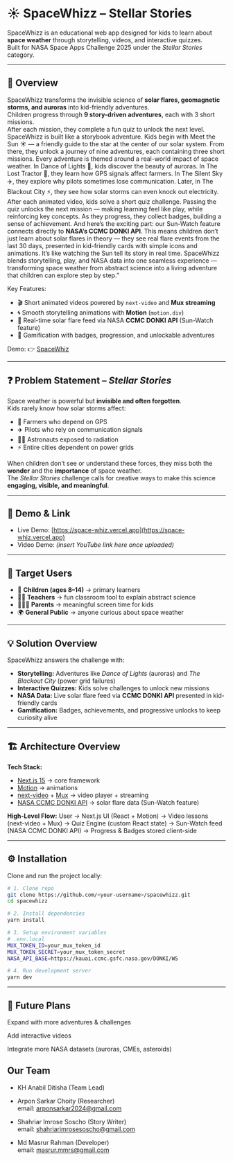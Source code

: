 # ☀️ SpaceWhizz – Stellar Stories

SpaceWhizz is an educational web app designed for kids to learn about **space weather** through storytelling, videos, and interactive quizzes.  
Built for NASA Space Apps Challenge 2025 under the *Stellar Stories* category.

---

## 📖 Overview

SpaceWhizz transforms the invisible science of **solar flares, geomagnetic storms, and auroras** into kid-friendly adventures.  
Children progress through **9 story-driven adventures**, each with 3 short missions.  
After each mission, they complete a fun quiz to unlock the next level.  
SpaceWhizz is built like a storybook adventure. Kids begin with Meet the Sun ☀️ — a friendly guide to the star at the center of our solar system. From there, they unlock a journey of nine adventures, each containing three short missions.
Every adventure is themed around a real-world impact of space weather. In Dance of Lights 🌌, kids discover the beauty of auroras. In The Lost Tractor 🚜, they learn how GPS signals affect farmers. In The Silent Sky ✈️, they explore why pilots sometimes lose communication. Later, in The Blackout City ⚡️, they see how solar storms can even knock out electricity.
After each animated video, kids solve a short quiz challenge. Passing the quiz unlocks the next mission — making learning feel like play, while reinforcing key concepts. As they progress, they collect badges, building a sense of achievement.
And here’s the exciting part: our Sun-Watch feature connects directly to **NASA’s CCMC DONKI API**. This means children don’t just learn about solar flares in theory — they see real flare events from the last 30 days, presented in kid-friendly cards with simple icons and animations. It’s like watching the Sun tell its story in real time.
SpaceWhizz blends storytelling, play, and NASA data into one seamless experience — transforming space weather from abstract science into a living adventure that children can explore step by step.”

Key Features:

- 🎬 Short animated videos powered by `next-video` and **Mux streaming**  
- 🌀 Smooth storytelling animations with **Motion** (`motion.div`)  
- 📡 Real-time solar flare feed via NASA **CCMC DONKI API** (Sun-Watch feature)  
- 🏅 Gamification with badges, progression, and unlockable adventures  

Demo: 👉 [SpaceWhiz](https://space-whiz.vercel.app)

---

## ❓ Problem Statement – *Stellar Stories*

Space weather is powerful but **invisible and often forgotten**.  
Kids rarely know how solar storms affect:

- 🚜 Farmers who depend on GPS  
- ✈️ Pilots who rely on communication signals  
- 🧑‍🚀 Astronauts exposed to radiation  
- ⚡ Entire cities dependent on power grids  

When children don’t see or understand these forces, they miss both the **wonder** and the **importance** of space weather.  
The *Stellar Stories* challenge calls for creative ways to make this science **engaging, visible, and meaningful**.

---

## 🎥 Demo & Link

- Live Demo: [https://space-whiz.vercel.app](https://space-whiz.vercel.app)  
- Video Demo: *(insert YouTube link here once uploaded)*  

---

## 🎯 Target Users

- 👦 **Children (ages 8–14)** → primary learners  
- 👩‍🏫 **Teachers** → fun classroom tool to explain abstract science  
- 👨‍👩‍👧 **Parents** → meaningful screen time for kids  
- 🌍 **General Public** → anyone curious about space weather  

---

## 💡 Solution Overview

SpaceWhizz answers the challenge with:

- **Storytelling:** Adventures like *Dance of Lights* (auroras) and *The Blackout City* (power grid failures)  
- **Interactive Quizzes:** Kids solve challenges to unlock new missions  
- **NASA Data:** Live solar flare feed via **CCMC DONKI API** presented in kid-friendly cards  
- **Gamification:** Badges, achievements, and progressive unlocks to keep curiosity alive  

---

## 🏗️ Architecture Overview

**Tech Stack:**

- [Next.js 15](https://nextjs.org/) → core framework  
- [Motion](https://motion.dev/) → animations  
- [next-video](https://github.com/pacocoursey/next-video) + [Mux](https://mux.com/) → video player + streaming  
- [NASA CCMC DONKI API](https://kauai.ccmc.gsfc.nasa.gov/DONKI/) → solar flare data (Sun-Watch feature)  

**High-Level Flow:**
User → Next.js UI (React + Motion)
→ Video lessons (next-video + Mux)
→ Quiz Engine (custom React state)
→ Sun-Watch feed (NASA CCMC DONKI API)
→ Progress & Badges stored client-side

---

## ⚙️ Installation

Clone and run the project locally:

```bash
# 1. Clone repo
git clone https://github.com/<your-username>/spacewhizz.git
cd spacewhizz

# 2. Install dependencies
yarn install

# 3. Setup environment variables
# .env.local
MUX_TOKEN_ID=your_mux_token_id
MUX_TOKEN_SECRET=your_mux_token_secret
NASA_API_BASE=https://kauai.ccmc.gsfc.nasa.gov/DONKI/WS

# 4. Run development server
yarn dev
```

---

## 🚀 Future Plans

Expand with more adventures & challenges

Add interactive videos

Integrate more NASA datasets (auroras, CMEs, asteroids)

## Our Team

- KH Anabil Ditisha (Team Lead)

- Arpon Sarkar Choity (Researcher)\
  email: <arponsarkar2024@gmail.com>

- Shahriar Imrose Soscho (Story Writer)\
  email: <shahriarimrosesoscho@gmail.com>

- Md Masrur Rahman (Developer)\
  email: <masrur.mmrs@gmail.com>
